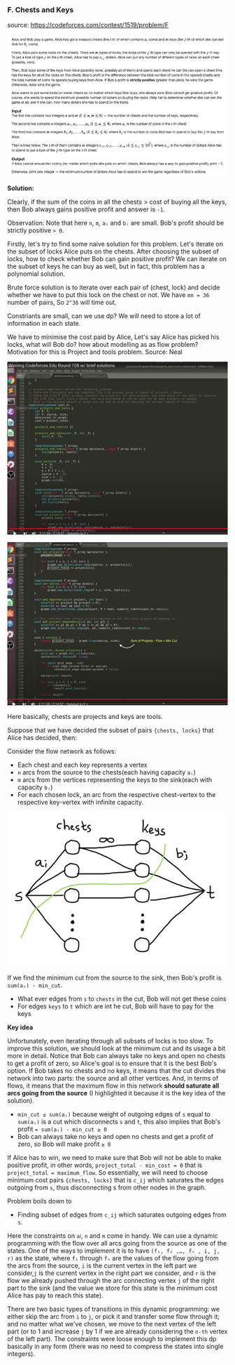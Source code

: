 ### F. Chests and Keys

source: https://codeforces.com/contest/1519/problem/F

![](images/mflow_p_1.png)

**Solution:**

Clearly, if the sum of the coins in all the chests > cost of buying all the keys, then Bob always gains positive profit and answer is `-1`.

Observation: Note that here `n`, `m`, `aᵢ` and `bⱼ` are small. Bob's profit should be strictly positive `> 0`.

Firstly, let's try to find some naive solution for this problem. Let's iterate on the subset of locks Alice puts on the chests. After choosing the subset of locks, how to check whether Bob can gain positive profit? We can iterate on the subset of keys he can buy as well, but in fact, this problem has a polynomial solution.

Brute force solution is to iterate over each pair of (chest, lock) and decide whether we have to put this lock on the chest or not. We have `mn = 36` number of pairs, So `2^36` will time out.

Constriants are small, can we use dp? We will need to store a lot of information in each state.

We have to minimise the cost paid by Alice, Let's say Alice has picked his locks, what will Bob do? how about modelling as as flow problem? Motivation for this is Project and tools problem. Source: Neal

![](images/mflow_p_2.png)

![](images/mflow_p_4.png)

Here basically, chests are projects and keys are tools.

Suppose that we have decided the subset of pairs `{chests, locks}` that Alice has decided, then:

Consider the flow network as follows:
* Each chest and each key represents a vertex
* `n` arcs from the source to the chests(each having capacity `aᵢ`)
* `m` arcs from the vertices representing the keys to the sink(each with capacity `bⱼ`)
* For each chosen lock, an arc from the respective chest-vertex to the respective key-vertex with infinite capacity.

![](images/mflow_p_5.png)

If we find the minimum cut from the source to the sink, then Bob's profit is `sum(aᵢ) - min_cut`.
* What ever edges from `s` to `chests` in the cut, Bob will not get these coins
* For edges `keys` to `t` which are int he cut, Bob will have to pay for the keys

**Key idea**

Unfortunately, even iterating through all subsets of locks is too slow. To improve this solution, we should look at the minimum cut and its usage a bit more in detail. Notice that Bob can always take no keys and open no chests to get a profit of zero, so Alice's goal is to ensure that it is the best Bob's option. If Bob takes no chests and no keys, it means that the cut divides the network into two parts: the source and all other vertices. And, in terms of flows, it means that the maximum flow in this network **should saturate all arcs going from the source** (I highlighted it because it is the key idea of the solution).

* `min_cut ≤ sum(aᵢ)` because weight of outgoing edges of `s` equal to `sum(aᵢ)` is a cut which disconnects `s` and `t`, this also implies that Bob's profit `= sum(aᵢ) - min_cut ≥ 0`
* Bob can always take no keys and open no chests and get a profit of zero, so Bob will make profit `≥ 0`

If Alice has to win, we need to make sure that Bob will not be able to make positive profit, in other words, `project_total - min_cost = 0` that is `project_total = maximum_flow`. So essentially, we will need to choose minimum cost pairs `{chests, locks}` that is `c_ij` which saturates the edges outgoing from `s`, thus disconnecting s from other nodes in the graph.

Problem boils down to
* Finding subset of edges from `c_ij` which saturates outgoing edges from `s`.

Here the constraints on `a𝑖`, `n` and `m` come in handy. We can use a dynamic programming with the flow over all arcs going from the source as one of the states. One of the ways to implement it is to have `(f₁, f₂ ,…, fₙ , i, j, r)` as the state, where `f₁` through `fₙ` are the values of the flow going from the arcs from the source, `i` is the current vertex in the left part we consider,`j` is the current vertex in the right part we consider, and `r` is the flow we already pushed through the arc connecting vertex `j` of the right part to the sink (and the value we store for this state is the minimum cost Alice has pay to reach this state). 

There are two basic types of transitions in this dynamic programming: we either skip the arc from `i` to `j`, or pick it and transfer some flow through it; and no matter what we've chosen, we move to the next vertex of the left part (or to 1 and increase `j` by 1 if we are already considering the `n-th` vertex of the left part). The constraints were loose enough to implement this dp basically in any form (there was no need to compress the states into single integers).
